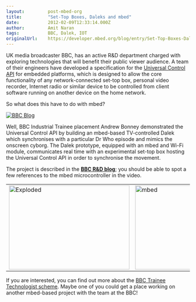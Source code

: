 ```yaml
---
layout:         post-mbed-org
title:          "Set-Top Boxes, Daleks and mbed"
date:           2012-02-09T12:33:14.000Z
author:         Amit Naran
tags:           BBC, Dalek, IOT
originalUrl:    https://developer.mbed.org/blog/entry/Set-Top-Boxes-Daleks-and-mbed/
---
```


<p>UK media broadcaster BBC, has an active R&amp;D department charged with
  exploring technologies that will benefit their public viewer audience.
  A team of their engineers have developed a specification for the <a href="http://downloads.bbc.co.uk/rd/pubs/whp/whp-pdf-files/WHP194.pdf"
  rel="nofollow">Universal Control API</a> for embedded platforms, which is
  designed to allow the core functionality of any network-connected set-top
  box, personal video recorder, Internet radio or similar device to be controlled
  from client software running on another device on the home network.</p>
<p>So what does this have to do with mbed?</p>
<p><a href="http://www.bbc.co.uk/blogs/researchanddevelopment/2011/11/tv-controlled-daleks---not-com.shtml"
  rel="nofollow"><img src="https://developer.mbed.org/media/uploads/anaran/x_scaled_dalek.jpg.pagespeed.ic.6tB-mwgYPC.jpg" alt="BBC Blog" title="BBC Blog"></a> 
</p>
<p>Well, BBC Industrial Trainee placement Andrew Bonney demonstrated the
  Universal Control API by building an mbed-based TV-controlled Dalek which
  synchronises with a particular Dr Who episode and mimics the onscreen cyborg.
  The Dalek prototype, equipped with an mbed and Wi-Fi module, communicates
  real time with an experimental set-top box hosting the Universal Control
  API in order to synchronise the movement.</p>
<p>The project is described in the <a href="http://www.bbc.co.uk/blogs/researchanddevelopment/2011/11/tv-controlled-daleks---not-com.shtml"
  rel="nofollow"><strong>BBC R&amp;D blog</strong></a>; you should be able
  to spot a few references to the mbed microcontroller in the video.</p>
<table>
  <tr>
    <td>
      <img height="230" width="330" alt="Exploded" src="https://developer.mbed.org/media/uploads/anaran/330x230x_scaled_side.jpg.pagespeed.ic.AKSCUHBZjR.jpg"
      title="Exploded">
    </td>
    <td>
      <img height="230" width="330" alt="mbed" src="https://developer.mbed.org/media/uploads/anaran/330x230x_scaled_mbed_sm.jpg.pagespeed.ic.uiA4L6k9o0.jpg"
      title="mbed">
    </td>
  </tr>
</table>
<p>If you are interested, you can find out more about the <a href="http://www.bbc.co.uk/rd/about/careers.shtml"
  rel="nofollow">BBC Trainee Technologist scheme</a>. Maybe one of you could
  get a place working on another mbed-based project with the team at the
  BBC!</p>

